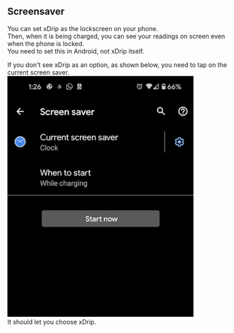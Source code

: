 ## Screensaver  
  
You can set xDrip as the lockscreen on your phone.  
Then, when it is being charged, you can see your readings on screen even when the phone is locked.  
You need to set this in Android, not xDrip itself.  

If you don't see xDrip as an option, as shown below, you need to tap on the current screen saver.  
![](./docs/images/LockscreenNoxdrip.png)  
It should let you choose xDrip.  
